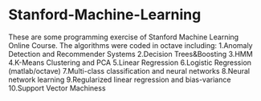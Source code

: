 # Stanford-Machine-Learning
These are some programming exercise of Stanford Machine Learning Online Course.
The algorithms were coded in octave including:
1.Anomaly Detection and Recommender Systems
2.Decision Trees&Boosting 
3.HMM
4.K-Means Clustering and PCA
5.Linear Regression
6.Logistic Regression (matlab/octave)
7.Multi-class classification and neural networks
8.Neural network learning
9.Regularized linear regression and bias-variance
10.Support Vector Machiness
